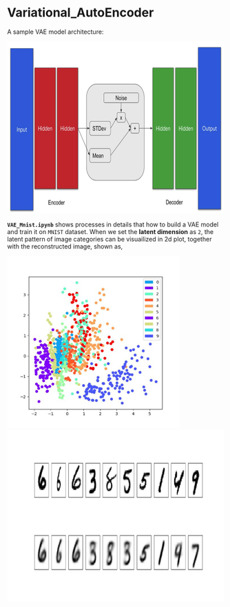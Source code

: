 # Variational_AutoEncoder

A sample VAE model architecture:

<img src='imgs/vae_overview.png' width="600" height="400" >

**`VAE_Mnist.ipynb`** shows processes in details that how to build a VAE model and train it on `MNIST` dataset.
When we set the **latent dimension** as `2`, the latent pattern of image categories can be visuailized in 2d plot, together with the reconstructed image, shown as, 
<p float="left">
<img src='imgs/mnist_reconstructed.jpg' width="400" height="400">
<img src='imgs/mnist_reconstructure.jpg' width="800" height="400">
</p>
